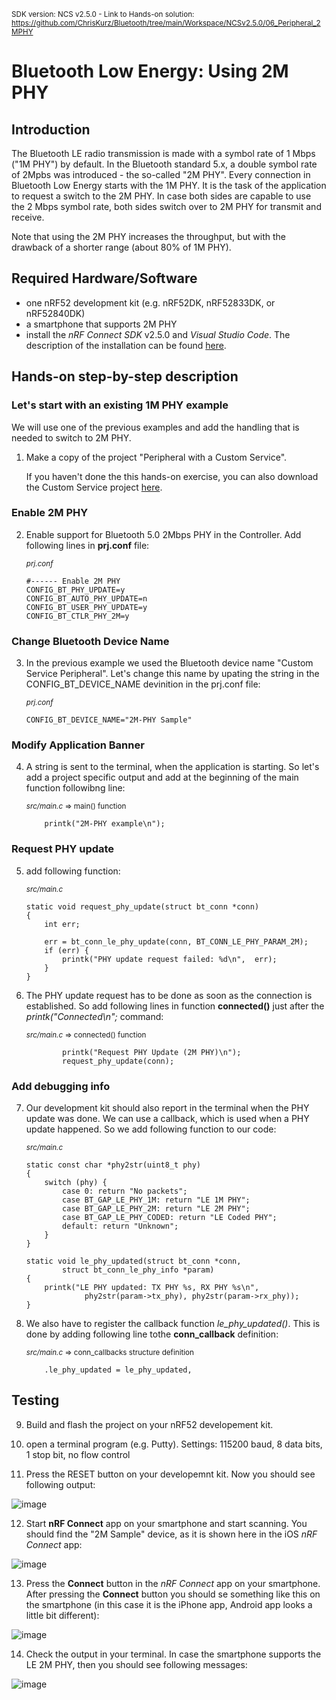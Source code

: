 <sup>SDK version: NCS v2.5.0  -  Link to Hands-on solution: https://github.com/ChrisKurz/Bluetooth/tree/main/Workspace/NCSv2.5.0/06_Peripheral_2MPHY</sup>

# Bluetooth Low Energy: Using 2M PHY

## Introduction

The Bluetooth LE radio transmission is made with a symbol rate of 1 Mbps ("1M PHY") by default. In the Bluetooth standard 5.x, a double symbol rate of 2Mpbs was introduced - the so-called "2M PHY". 
Every connection in Bluetooth Low Energy starts with the 1M PHY. It is the task of the application to request a switch to the 2M PHY. In case both sides are capable to use the 2 Mbps 
symbol rate, both sides switch over to 2M PHY for transmit and receive. 

Note that using the 2M PHY increases the throughput, but with the drawback of a shorter range (about 80% of 1M PHY).

## Required Hardware/Software

- one nRF52 development kit (e.g. nRF52DK, nRF52833DK, or nRF52840DK)
- a smartphone that supports 2M PHY 
- install the _nRF Connect SDK_ v2.5.0 and _Visual Studio Code_. The description of the installation can be found [here](https://developer.nordicsemi.com/nRF_Connect_SDK/doc/2.5.0/nrf/getting_started/assistant.html#).

## Hands-on step-by-step description

### Let's start with an existing 1M PHY example

We will use one of the previous examples and add the handling that is needed to switch to 2M PHY. 

1) Make a copy of the project "Peripheral with a Custom Service". 

   If you haven't done the this hands-on exercise, you can also download the Custom Service project [here](https://github.com/ChrisKurz/Bluetooth/tree/main/Workspace/NCSv2.3.0/02_Peripheral_DIS).

### Enable 2M PHY

2) Enable support for Bluetooth 5.0 2Mbps PHY in the Controller. Add following lines in __prj.conf__ file:

	<sup>_prj.conf_</sup>
   
       #------ Enable 2M PHY
       CONFIG_BT_PHY_UPDATE=y
       CONFIG_BT_AUTO_PHY_UPDATE=n
       CONFIG_BT_USER_PHY_UPDATE=y
       CONFIG_BT_CTLR_PHY_2M=y

### Change Bluetooth Device Name

3) In the previous example we used the Bluetooth device name "Custom Service Peripheral". Let's change this name by upating the string in the CONFIG_BT_DEVICE_NAME devinition in the prj.conf file:

	<sup>_prj.conf_</sup>
       
       CONFIG_BT_DEVICE_NAME="2M-PHY Sample"

### Modify Application Banner

4) A string is sent to the terminal, when the application is starting. So let's add a project specific output and add at the beginning of the main function followibng line:

	<sup>_src/main.c_ => main() function</sup>
   
           printk("2M-PHY example\n");


### Request PHY update 

5) add following function:

	<sup>_src/main.c_</sup>

       static void request_phy_update(struct bt_conn *conn)
       {
           int err;

           err = bt_conn_le_phy_update(conn, BT_CONN_LE_PHY_PARAM_2M);
           if (err) {
               printk("PHY update request failed: %d\n",  err);
           }
       }

6) The PHY update request has to be done as soon as the connection is established. So add following lines in function __connected()__ just after the _printk("Connected\n";_ command:

	<sup>_src/main.c_ => connected() function</sup>

               printk("Request PHY Update (2M PHY)\n");
               request_phy_update(conn);


### Add debugging info

7) Our development kit should also report in the terminal when the PHY update was done. We can use a callback, which is used when a PHY update happened. So we add following function to our code:

	<sup>_src/main.c_</sup>

       static const char *phy2str(uint8_t phy)
       {
           switch (phy) {
               case 0: return "No packets";
               case BT_GAP_LE_PHY_1M: return "LE 1M PHY";
               case BT_GAP_LE_PHY_2M: return "LE 2M PHY";
               case BT_GAP_LE_PHY_CODED: return "LE Coded PHY";
               default: return "Unknown";
           }
       }

       static void le_phy_updated(struct bt_conn *conn,
               struct bt_conn_le_phy_info *param)
       {
           printk("LE PHY updated: TX PHY %s, RX PHY %s\n",
                    phy2str(param->tx_phy), phy2str(param->rx_phy));
       }

8) We also have to register the callback function _le_phy_updated()_. This is done by adding following line tothe __conn_callback__ definition:

	<sup>_src/main.c_ => conn_callbacks structure definition</sup>

           .le_phy_updated = le_phy_updated,


## Testing

9) Build and flash the project on your nRF52 developement kit. 

10) open a terminal program (e.g. Putty). Settings: 115200 baud, 8 data bits, 1 stop bit, no flow control

11) Press the RESET button on your developemnt kit. Now you should see following output:

![image](images/06_2MPHY_terminal_start.jpg)

12) Start __nRF Connect__ app on your smartphone and start scanning. You should find the "2M Sample" device, as it is shown here in the iOS _nRF Connect_ app:

![image](images/06_2MPHY_smartphone_scan.jpg)

13) Press the __Connect__ button in the _nRF Connect_ app on your smartphone. After pressing the __Connect__ button you should se something like this on the smartphone (in this case it is the iPhone app, Android app looks a little bit different):

![image](images/06_2MPHY_smartphone_connected.jpg)

14) Check the output in your terminal. In case the smartphone supports the LE 2M PHY, then you should see following messages:

![image](images/06_2MPHY_terminal_PhyUpdate.jpg)

